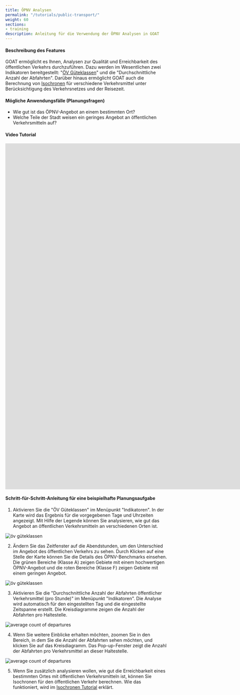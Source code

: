```yaml
---
title: ÖPNV Analysen
permalink: "/tutorials/public-transport/"
weight: 60
sections:
- training
description: Anleitung für die Verwendung der ÖPNV Analysen in GOAT
---
```

#### Beschreibung des Features
GOAT ermöglicht es Ihnen, Analysen zur Qualität und Erreichbarkeit des öffentlichen Verkehrs durchzuführen. Dazu werden im Wesentlichen zwei Indikatoren bereitgestellt: "[ÖV Güteklassen](/docs/oev_gueteklasse/ "Dokumentation über ÖV Güteklassen")" und die "Durchschnittliche Anzahl der Abfahrten". Darüber hinaus ermöglicht GOAT auch die Berechnung von [Isochronen](/docs/alphashape/ "Erfahren Sie, wie man Isochronen berechnet") für verschiedene Verkehrsmittel unter Berücksichtigung des Verkehrsnetzes und der Reisezeit. 

#### Mögliche Anwendungsfälle (Planungsfragen)
* Wie gut ist das ÖPNV-Angebot an einem bestimmten Ort? 
* Welche Teile der Stadt weisen ein geringes Angebot an öffentlichen Verkehrsmitteln auf? 

#### Video Tutorial
<iframe class="embed-responsive-item" src="https://player.vimeo.com/video/766394906" frameborder="0" webkitallowfullscreen mozallowfullscreen allowfullscreen data-uk-responsive width="1920" height="1080"></iframe>

#### Schritt-für-Schritt-Anleitung für eine beispielhafte Planungsaufgabe

1. Aktivieren Sie die "ÖV Güteklassen" im Menüpunkt "Indikatoren". In der Karte wird das Ergebnis für die vorgegebenen Tage und Uhrzeiten angezeigt. Mit Hilfe der Legende können Sie analysieren, wie gut das Angebot an öffentlichen Verkehrsmitteln an verschiedenen Orten ist.

<img src="/images/tutorials/Public_transport/publictransport_1_en.webp" alt="öv güteklassen" style="max-height:400px;"/>

2. Ändern Sie das Zeitfenster auf die Abendstunden, um den Unterschied im Angebot des öffentlichen Verkehrs zu sehen. Durch Klicken auf eine Stelle der Karte können Sie die Details des ÖPNV-Benchmarks einsehen. Die grünen Bereiche (Klasse A) zeigen Gebiete mit einem hochwertigen ÖPNV-Angebot und die roten Bereiche (Klasse F) zeigen Gebiete mit einem geringen Angebot.

<img src="/images/tutorials/Public_transport/publictransport_2_en.webp" alt="öv güteklassen" style="max-height:400px;"/>

3. Aktivieren Sie die "Durchschnittliche Anzahl der Abfahrten öffentlicher Verkehrsmittel (pro Stunde)" im Menüpunkt "Indikatoren". Die Analyse wird automatisch für den eingestellten Tag und die eingestellte Zeitspanne erstellt. Die Kreisdiagramme zeigen die Anzahl der Abfahrten pro Haltestelle.

<img src="/images/tutorials/Public_transport/publictransport_3_en.webp" alt="average count of departures" style="max-height:400px;"/>

4. Wenn Sie weitere Einblicke erhalten möchten, zoomen Sie in den Bereich, in dem Sie die Anzahl der Abfahrten sehen möchten, und klicken Sie auf das Kreisdiagramm. Das Pop-up-Fenster zeigt die Anzahl der Abfahrten pro Verkehrsmittel an dieser Haltestelle.

<img src="/images/tutorials/Public_transport/publictransport_4_en.webp" alt="average count of departures" style="max-height:400px;"/>

5.  Wenn Sie zusätzlich analysieren wollen, wie gut die Erreichbarkeit eines bestimmten Ortes mit öffentlichen Verkehrsmitteln ist, können Sie Isochronen für den öffentlichen Verkehr berechnen. Wie das funktioniert, wird im [Isochronen Tutorial](/tutorials/isochrones/ "Isochronen Tutorial") erklärt.


  